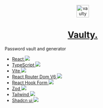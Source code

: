 <p align="center">  
<img alt="vaulty logo" src="public/favicon.ico" width="40" />
</p>
<h1 align="center">
  <a href='https://vaulty.vercel.app/' target='_blank'>Vaulty.</a>
 
</h1>


Password vault and generator




- <a href='https://fr.react.dev/' target='_blank'>React <img src='https://www.google.com/s2/favicons?domain=https://fr.react.dev/' /><a/> 
- <a href='https://www.typescriptlang.org/' target='_blank'>TypeScript <img src='https://www.google.com/s2/favicons?domain=https://www.typescriptlang.org/' /><a/>
- <a href='https://vitejs.dev/' target='_blank'>Vite <img src='https://www.google.com/s2/favicons?domain=https://vitejs.dev/' /><a/>
- <a href='https://reactrouter.com/en/main' target='_blank'>React Router Dom V6 <img src='https://www.google.com/s2/favicons?domain=https://reactrouter.com/en/main' /><a/>
- <a href='https://react-hook-form.com/' target='_blank'>React Hook Form <img src='https://www.google.com/s2/favicons?domain=https://react-hook-form.com/' /><a/>
- <a href='https://zod.dev/' target='_blank'>Zod <img src='https://www.google.com/s2/favicons?domain=https://zod.dev/' /><a/>
- <a href='https://tailwindcss.com/' target='_blank'>Tailwind <img src='https://www.google.com/s2/favicons?domain=https://tailwindcss.com/' /><a/>
- <a href='https://ui.shadcn.com/' target='_blank'>Shadcn ui  <img src='https://www.google.com/s2/favicons?domain=https://ui.shadcn.com/' /><a/>
